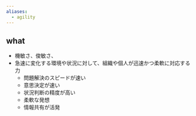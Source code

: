 ```yaml
---
aliases:
  - agility
---
```

## what
- 機敏さ、俊敏さ、
- 急速に変化する環境や状況に対して、組織や個人が迅速かつ柔軟に対応する力
	- 問題解決のスピードが速い
	- 意思決定が速い
	- 状況判断の精度が高い
	- 柔軟な発想
	- 情報共有が活発
